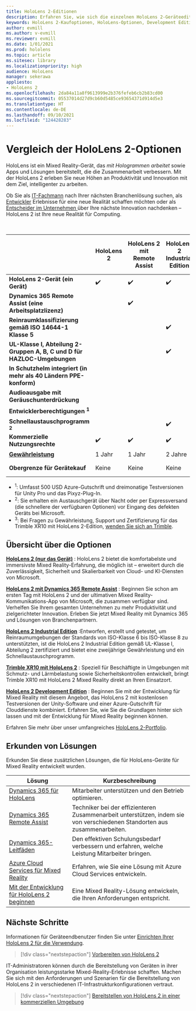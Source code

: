 ```yaml
---
title: HoloLens 2-Editionen
description: Erfahren Sie, wie sich die einzelnen HoloLens 2-Geräteeditionen gleichen bzw. unterscheiden, und was Sie tun müssen, nachdem Sie eine eigene erhalten haben.
keywords: HoloLens 2-Kaufoptionen, HoloLens-Optionen, Development Edition
author: evmill
ms.author: v-evmill
ms.reviewer: evmill
ms.date: 1/01/2021
ms.prod: hololens
ms.topic: article
ms.sitesec: library
ms.localizationpriority: high
audience: HoloLens
manager: sekerawa
appliesto:
- HoloLens 2
ms.openlocfilehash: 2da84a11a8f9613999e2b376fefeb6cb2b83cd00
ms.sourcegitcommit: 05537014d27d9cb60d5485ce93654371d914d5e3
ms.translationtype: HT
ms.contentlocale: de-DE
ms.lasthandoff: 09/10/2021
ms.locfileid: "124428283"
---
```

# <a name="compare-hololens-2-options"></a>Vergleich der HoloLens 2-Optionen

HoloLens ist ein Mixed Reality-Gerät, das *mit Hologrammen arbeitet* sowie Apps und Lösungen bereitstellt, die die Zusammenarbeit verbessern. Mit der HoloLens 2 erleben Sie neue Höhen an Produktivität und Innovation mit dem Ziel, intelligenter zu arbeiten.

Ob Sie als [IT-Fachmann](https://www.microsoft.com/hololens/apps) nach Ihrer nächsten Branchenlösung suchen, als [Entwickler](https://www.microsoft.com/hololens/developers) Erlebnisse für eine neue Realität schaffen möchten oder als [Entscheider im Unternehmen ](https://www.microsoft.com/hololens/apps) über Ihre nächste Innovation nachdenken – HoloLens 2 ist Ihre neue Realität für Computing.

<br>

|                                                      | HoloLens 2 | HoloLens 2 mit Remote Assist | HoloLens 2 Industrial Edition | HoloLens 2 Industrial Edition mit Remote Assist | Trimble XR10 mit HoloLens 2 | HoloLens 2 Development Edition |
|------------------------------------------------------|------------|-------------------------------|-------------------------------|--------------------------------------------------|------------------------------|--------------------------------|
| **HoloLens 2-Gerät (ein Gerät)**                       |      ✔️     |               ✔️               |               ✔️               |                         ✔️                        |               ✔️              |                ✔️               |
| **Dynamics 365 Remote Assist (eine Arbeitsplatzlizenz)**                |            |               ✔️               |                               |                         ✔️                        |                              |                                |
| **Reinraumklassifizierung gemäß ISO 14644-1 Klasse 5**           |            |                               |               ✔️               |                         ✔️                        |                              |                                |
| **UL-Klasse I, Abteilung 2-Gruppen A, B, C und D für HAZLOC-Umgebungen**                     |            |                               |               ✔️               |                         ✔️                        |               ✔️              |                                |
| **In Schutzhelm integriert (in mehr als 40 Ländern PPE-konform)** |            |                               |                               |                                                  |               ✔️              |                                |
| **Audioausgabe mit Geräuschunterdrückung**                        |            |                               |                               |                                                  |               ✔️              |                                |
| **Entwicklerberechtigungen <sup>1</sup>**                             |            |                               |                               |                                                  |                              |                ✔️               |
| **Schnellaustauschprogramm <sup>2</sup>**                          |            |                               |               ✔️               |                         ✔️                        |                              |                                |
| **Kommerzielle Nutzungsrechte**                                |      ✔️     |               ✔️               |               ✔️               |                         ✔️                        |               ✔️              |                                |
| [**Gewährleistung**](hololens2-hardware.md#warranty-information)                                             |   1 Jahr   |             1 Jahr            |             2 Jahre            |                      2 Jahre                      |            1 Jahr <sup>3</sup>            |             1 Jahr             |
| **Obergrenze für Gerätekauf**                                |    Keine    |              Keine             |              Keine             |                       Keine                       |             Keine             |       Eines pro Transaktion      |

- <sup>1</sup>: Umfasst 500 USD Azure-Gutschrift und dreimonatige Testversionen für Unity Pro und das Pixyz-Plug-In.
- <sup>2</sup>: Sie erhalten ein Austauschgerät über Nacht oder per Expressversand (die schnellere der verfügbaren Optionen) vor Eingang des defekten Geräts bei Microsoft.
- <sup>3</sup>: Bei Fragen zu Gewährleistung, Support und Zertifizierung für das Trimble XR10 mit HoloLens 2-Edition, [wenden Sie sich an Trimble](https://fieldtech.trimble.com/en/contact-support).


## <a name="options-overview"></a>Übersicht über die Optionen

**[HoloLens 2 (nur das Gerät)](hololens2-options-device-only.md)** : HoloLens 2 bietet die komfortabelste und immersivste Mixed Reality-Erfahrung, die möglich ist – erweitert durch die Zuverlässigkeit, Sicherheit und Skalierbarkeit von Cloud- und KI-Diensten von Microsoft.

**[HoloLens 2 mit Dynamics 365 Remote Assist](hololens2-options-remote-assist.md)** : Beginnen Sie schon am ersten Tag mit HoloLens 2 und der ultimativen Mixed Reality-Kommunikations-App von Microsoft, die zusammen verfügbar sind. Verhelfen Sie Ihrem gesamten Unternehmen zu mehr Produktivität und zielgerichteter Innovation. Erleben Sie jetzt Mixed Reality mit Dynamics 365 und Lösungen von Branchenpartnern.

**[HoloLens 2 Industrial Edition](hololens2-options-industrial-edition.md)** :Entworfen, erstellt und getestet, um Reinraumumgebungen der Standards von ISO-Klasse 6 bis ISO-Klasse 8 zu unterstützten, ist die HoloLens 2 Industrial Edition gemäß UL-Klasse I, Abteilung 2 zertifiziert und bietet eine zweijährige Gewährleistung und ein Schnellaustauschprogramm.

**[Trimble XR10 mit HoloLens 2](hololens2-options-trimble-xr10-edition.md)** : Speziell für Beschäftigte in Umgebungen mit Schmutz- und Lärmbelastung sowie Sicherheitskontrollen entwickelt, bringt Trimble XR10 mit HoloLens 2 Mixed Reality direkt an Ihren Einsatzort.

**[HoloLens 2 Development Edition](hololens2-options-dev-edition.md)** : Beginnen Sie mit der Entwicklung für Mixed Reality mit diesem Angebot, das HoloLens 2 mit kostenlosen Testversionen der Unity-Software und einer Azure-Gutschrift für Clouddienste kombiniert. Erfahren Sie, wie Sie die Grundlagen hinter sich lassen und mit der Entwicklung für Mixed Reality beginnen können.

Erfahren Sie mehr über unser umfangreiches [HoloLens 2-Portfolio](https://www.microsoft.com/hololens/buy).

## <a name="explore-solutions"></a>Erkunden von Lösungen

Erkunden Sie diese zusätzlichen Lösungen, die für HoloLens-Geräte für Mixed Reality entwickelt wurden.

| Lösung | Kurzbeschreibung                                                                                |
|----------|---------------------------------------------------------------------------------------------------|
| [Dynamics 365 für HoloLens](https://www.microsoft.com//hololens/apps)          | Mitarbeiter unterstützen und den Betrieb optimieren.                                                        |
| [Dynamics 365 Remote Assist](https://dynamics.microsoft.com/mixed-reality/remote-assist/)          | Techniker bei der effizienteren Zusammenarbeit unterstützen, indem sie von verschiedenen Standorten aus zusammenarbeiten. |
|   [Dynamics 365-Leitfäden](https://dynamics.microsoft.com/mixed-reality/guides/)        | Den effektiven Schulungsbedarf verbessern und erfahren, welche Leistung Mitarbeiter bringen.                          |
|  [Azure Cloud Services für Mixed Reality](/windows/mixed-reality/develop/mixed-reality-cloud-services#:~:text=Mixed%20Reality%20services%20Mixed%20Reality%20cloud%20services%20like,all%20in%20the%20context%20of%20your%20users%E2%80%99%20environments)         | Erfahren, wie Sie eine Lösung mit Azure Cloud Services entwickeln.                                       |
|  [Mit der Entwicklung für HoloLens 2 beginnen](/windows/mixed-reality/develop/development?tabs=unity)         | Eine Mixed Reality-Lösung entwickeln, die Ihren Anforderungen entspricht.                                                 |

## <a name="next-steps"></a>Nächste Schritte

Informationen für Geräteendbenutzer finden Sie unter [Einrichten Ihrer HoloLens 2 für die Verwendung](hololens2-setup.md).

> [!div class="nextstepaction"]
> [Vorbereiten von HoloLens 2](hololens2-setup.md)

IT-Administratoren können durch die Bereitstellung von Geräten in ihrer Organisation leistungsstarke Mixed-Reality-Erlebnisse schaffen. Machen Sie sich mit den Anforderungen und Szenarien für die Bereitstellung von HoloLens 2 in verschiedenen IT-Infrastrukturkonfigurationen vertraut.

> [!div class="nextstepaction"]
> [Bereitstellen von HoloLens 2 in einer kommerziellen Umgebung](hololens-requirements.md)
